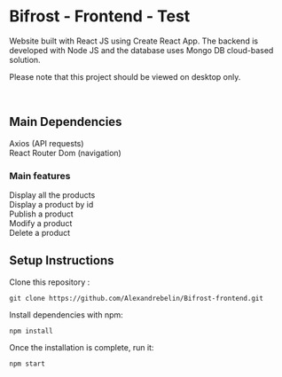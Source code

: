 # Bifrost - Frontend - Test

Website built with React JS using Create React App. The backend is developed with Node JS and the database uses Mongo DB cloud-based solution.

Please note that this project should be viewed on desktop only.

<br />


## Main Dependencies

Axios (API requests)
<br />
React Router Dom (navigation)


### Main features

Display all the products
<br />
Display a product by id
<br />
Publish a product
<br />
Modify a product
<br />
Delete a product


## Setup Instructions

Clone this repository :

```
git clone https://github.com/Alexandrebelin/Bifrost-frontend.git
```

Install dependencies with npm:

```
npm install
```

Once the installation is complete, run it:

```
npm start
```

